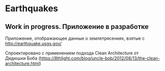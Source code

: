 # Earthquakes

## Work in progress. Приложение в разработке

Приложение, отображающее данные о землетрясениях, взятые с http://earthquake.usgs.gov/

Спроектировано с применением подхода Clean Architecture от Дядюшки Боба 
(https://8thlight.com/blog/uncle-bob/2012/08/13/the-clean-architecture.html)
